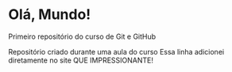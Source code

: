 # Olá, Mundo!

 Primeiro repositório do curso de Git e GitHub
 
 Repositório criado durante uma aula do curso 
 Essa linha adicionei  diretamente no site  QUE IMPRESSIONANTE!
 

